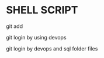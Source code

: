 # SHELL SCRIPT


git add <file-name>

git login by using devops 

git login by devops and sql folder files 